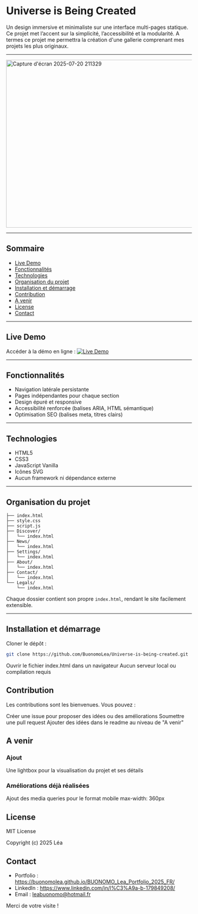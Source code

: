 # Universe is Being Created

Un design immersive et minimaliste sur une interface multi-pages statique.
Ce projet met l’accent sur la simplicité, l’accessibilité et la modularité.
A termes ce projet me permettra la création d'une gallerie comprenant mes projets les plus originaux.

---

<img width="947" height="455" alt="Capture d'écran 2025-07-20 211329" src="https://github.com/user-attachments/assets/3559bcbe-407e-466f-a67b-dc666d492996" />

---

## Sommaire

- [Live Demo](#live-demo)
- [Fonctionnalités](#fonctionnalités)
- [Technologies](#technologies)
- [Organisation du projet](#organisation-du-projet)
- [Installation et démarrage](#installation-et-démarrage)
- [Contribution](#contribution)
- [A venir](#a-venir)
- [License](#license)
- [Contact](#contact)

---

## Live Demo

Accéder à la démo en ligne : 
 [![Live Demo](https://img.shields.io/badge/Live_Demo-Open-2E0EF1)](https://buonomolea.github.io/Universe-is-being-created/)

---

## Fonctionnalités

- Navigation latérale persistante
- Pages indépendantes pour chaque section
- Design épuré et responsive
- Accessibilité renforcée (balises ARIA, HTML sémantique)
- Optimisation SEO (balises meta, titres clairs)

---

## Technologies

- HTML5
- CSS3
- JavaScript Vanilla
- Icônes SVG
- Aucun framework ni dépendance externe

---

## Organisation du projet

```Universe-is-being-created/
├── index.html
├── style.css
├── script.js
├── Discover/
│   └── index.html
├── News/
│   └── index.html
├── Settings/
│   └── index.html
├── About/
│   └── index.html
├── Contact/
│   └── index.html
└── Legals/
    └── index.html
``` 
Chaque dossier contient son propre `index.html`, rendant le site facilement extensible.

---

## Installation et démarrage

 Cloner le dépôt :
   ```bash
   git clone https://github.com/BuonomoLea/Universe-is-being-created.git
   ```

Ouvrir le fichier index.html dans un navigateur
Aucun serveur local ou compilation requis

## Contribution

Les contributions sont les bienvenues. Vous pouvez :

Créer une issue pour proposer des idées ou des améliorations
Soumettre une pull request
Ajouter des idées dans le readme au niveau de "A venir"

## A venir

### Ajout

Une lightbox pour la visualisation du projet et ses détails

### Améliorations déjà réalisées

Ajout des media queries pour le format mobile max-width: 360px

## License

MIT License

Copyright (c) 2025 Léa


## Contact

- Portfolio : https://buonomolea.github.io/BUONOMO_Lea_Portfolio_2025_FR/  
- LinkedIn :  https://www.linkedin.com/in/l%C3%A9a-b-179849208/
- Email : leabuonomo@hotmail.fr

Merci de votre visite !

